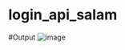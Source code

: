 # login_api_salam

#Output
![image](https://github.com/ojanaja/LoginAPI/assets/57560433/e537aeb6-fb04-41c4-b6e3-bcb457e9a5f7)

